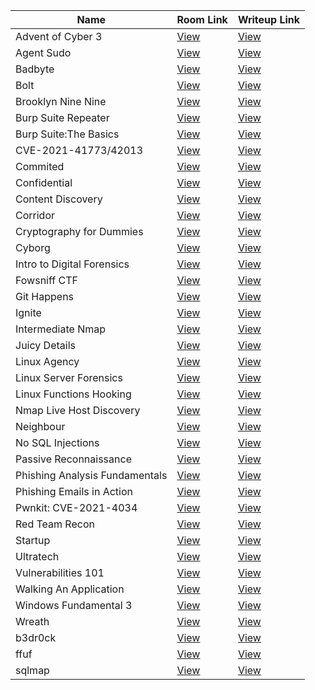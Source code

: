 | Name                           | Room Link                                                  | Writeup Link                                                                                      |
| ------------------------------ | ---------------------------------------------------------- | ------------------------------------------------------------------------------------------------- |
| Advent of Cyber 3              | [View](https://tryhackme.com/room/adventofcyber3)          | [View](https://github.com/vrbait1107/CTF_WRITEUPS/tree/main/TryHackMe/Advent-of-cyber-3)          |
| Agent Sudo                     | [View](https://tryhackme.com/room/agentsudoctf)            | [View](https://github.com/vrbait1107/CTF_WRITEUPS/tree/main/TryHackMe/Agent-Sudo)                 |
| Badbyte                        | [View](https://tryhackme.com/room/badbyte)                 | [View](https://github.com/vrbait1107/CTF_WRITEUPS/tree/main/TryHackMe/Badbyte)                    |
| Bolt                           | [View](https://tryhackme.com/room/bolt)                    | [View](https://github.com/vrbait1107/CTF_WRITEUPS/tree/main/TryHackMe/Bolt)                       |
| Brooklyn Nine Nine             | [View](https://tryhackme.com/room/brooklynninenine)        | [View](https://github.com/vrbait1107/CTF_WRITEUPS/blob/main/TryHackMe/Brooklyn-Nine-Nine)         |
| Burp Suite Repeater            | [View](https://tryhackme.com/room/burpsuiterepeater)       | [View](https://github.com/vrbait1107/CTF_WRITEUPS/blob/main/TryHackMe/Burp-Suite-Repeater)        |
| Burp Suite:The Basics          | [View](https://tryhackme.com/room/burpsuitebasics)         | [View](https://github.com/vrbait1107/CTF_WRITEUPS/blob/main/TryHackMe/Burp-Suite-The-Basics)      |
| CVE-2021-41773/42013           | [View](https://tryhackme.com/room/cve202141773)            | [View](https://github.com/vrbait1107/CTF_WRITEUPS/tree/main/TryHackMe/CVE-2021-41773)             |
| Commited                       | [View](https://tryhackme.com/room/committed)               | [View](https://github.com/vrbait1107/CTF_WRITEUPS/tree/main/TryHackMe/Commited)                   |
| Confidential                   | [View](https://tryhackme.com/room/confidential)            | [View](https://github.com/vrbait1107/CTF_WRITEUPS/tree/main/TryHackMe/Confidential)               |
| Content Discovery              | [View](https://tryhackme.com/room/contentdiscovery)        | [View](https://github.com/vrbait1107/CTF_WRITEUPS/tree/main/TryHackMe/Content-Discovery)          |
| Corridor                       | [View](https://tryhackme.com/room/corridor)                | [View](https://github.com/vrbait1107/CTF_WRITEUPS/tree/main/TryHackMe/Corridor)                   |
| Cryptography for Dummies       | [View](https://tryhackme.com/room/cryptographyfordummies)  | [View](https://github.com/vrbait1107/CTF_WRITEUPS/tree/main/TryHackMe/Cryptography-for-Dummies)   |
| Cyborg                         | [View](https://tryhackme.com/room/cyborgt8)                | [View](https://github.com/vrbait1107/CTF_WRITEUPS/tree/main/TryHackMe/Cyborg)                     |
| Intro to Digital Forensics     | [View](https://tryhackme.com/room/introdigitalforensics)   | [View](https://github.com/vrbait1107/CTF_WRITEUPS/tree/main/TryHackMe/Digital-Forensics)          |
| Fowsniff CTF                   | [View](https://tryhackme.com/room/ctf)                     | [View](https://github.com/vrbait1107/CTF_WRITEUPS/blob/main/TryHackMe/Fowsniff-CTF)               |
| Git Happens                    | [View](https://tryhackme.com/room/githappens)              | [View](https://github.com/vrbait1107/CTF_WRITEUPS/tree/main/TryHackMe/Git-Happens)                |
| Ignite                         | [View](https://tryhackme.com/room/ignite)                  | [View](https://github.com/vrbait1107/CTF_WRITEUPS/tree/main/TryHackMe/Ignite)                     |
| Intermediate Nmap              | [View](https://tryhackme.com/room/intermediatenmap)        | [View](https://github.com/vrbait1107/CTF_WRITEUPS/tree/main/TryHackMe/Intermediate-Nmap)          |
| Juicy Details                  | [View](https://tryhackme.com/room/juicydetails)            | [View](https://github.com/vrbait1107/CTF_WRITEUPS/tree/main/TryHackMe/Juicy-Details)              |
| Linux Agency                   | [View](https://tryhackme.com/room/linuxagency)             | [View](https://github.com/vrbait1107/CTF_WRITEUPS/tree/main/TryHackMe/Linux-Agency)               |
| Linux Server Forensics         | [View](https://tryhackme.com/room/linuxserverforensics)    | [View](https://github.com/vrbait1107/CTF_WRITEUPS/blob/main/TryHackMe/Linux-Forensics/writeup.md) |
| Linux Functions Hooking        | [View](https://tryhackme.com/room/linuxfunctionhooking)    | [View](https://github.com/vrbait1107/CTF_WRITEUPS/tree/main/TryHackMe/Linux-Function-Hooking)     |
| Nmap Live Host Discovery       | [View](https://tryhackme.com/room/nmap01)                  | [View](https://github.com/vrbait1107/CTF_WRITEUPS/tree/main/TryHackMe/NMAP-Live-Host-Discovery)   |
| Neighbour                      | [View](https://tryhackme.com/room/neighbour)               | [View](https://github.com/vrbait1107/CTF_WRITEUPS/tree/main/TryHackMe/Neighbour)                  |
| No SQL Injections              | [View](https://tryhackme.com/room/nosqlinjectiontutorial)  | [View](https://github.com/vrbait1107/CTF_WRITEUPS/tree/main/TryHackMe/Nosql-Injection-Basics)     |
| Passive Reconnaissance         | [View](https://tryhackme.com/room/passiverecon)            | [View](https://github.com/vrbait1107/CTF_WRITEUPS/tree/main/TryHackMe/Passive-Reconnaissance)     |
| Phishing Analysis Fundamentals | [View](https://tryhackme.com/room/phishingemails1tryoe)    | [View](https://github.com/vrbait1107/CTF_WRITEUPS/tree/main/TryHackMe/Phishing-Emails-1)          |
| Phishing Emails in Action      | [View](https://tryhackme.com/room/phishingemails2rytmu)    | [View](https://github.com/vrbait1107/CTF_WRITEUPS/tree/main/TryHackMe/Phishing-Emails-2)          |
| Pwnkit: CVE-2021-4034          | [View](https://tryhackme.com/room/pwnkit)                  | [View](https://github.com/vrbait1107/CTF_WRITEUPS/tree/main/TryHackMe/Pwnkit)                     |
| Red Team Recon                 | [View](https://tryhackme.com/room/redteamrecon)            | [View](https://github.com/vrbait1107/CTF_WRITEUPS/tree/main/TryHackMe/Red-Team-Recon)             |
| Startup                        | [View](https://tryhackme.com/room/startup)                 | [View](https://github.com/vrbait1107/CTF_WRITEUPS/tree/main/TryHackMe/Startup)                    |
| Ultratech                      | [View](https://tryhackme.com/room/ultratech1)              | [View](https://github.com/vrbait1107/CTF_WRITEUPS/tree/main/TryHackMe/UltraTech)                  |
| Vulnerabilities 101            | [View](https://tryhackme.com/room/vulnerabilities101)      | [View](https://github.com/vrbait1107/CTF_WRITEUPS/tree/main/TryHackMe/Vulnerabilities-101)        |
| Walking An Application         | [View](https://tryhackme.com/room/walkinganapplication)    | [View](https://github.com/vrbait1107/CTF_WRITEUPS/tree/main/TryHackMe/Walking-An-Application)     |
| Windows Fundamental 3          | [View](https://tryhackme.com/room/windowsfundamentals3xzx) | [View](https://github.com/vrbait1107/CTF_WRITEUPS/tree/main/TryHackMe/Windows-Fundamental-3)      |
| Wreath                         | [View](https://tryhackme.com/room/wreath)                  | [View](https://github.com/vrbait1107/CTF_WRITEUPS/tree/main/TryHackMe/Wreath)                     |
| b3dr0ck                        | [View](https://tryhackme.com/room/b3dr0ck)                 | [View](https://github.com/vrbait1107/CTF_WRITEUPS/tree/main/TryHackMe/b3dr0ck)                    |
| ffuf                           | [View](https://tryhackme.com/room/ffuf)                    | [View](https://github.com/vrbait1107/CTF_WRITEUPS/tree/main/TryHackMe/ffuf)                       |
| sqlmap                         | [View](https://tryhackme.com/room/sqlmap)                  | [View](https://github.com/vrbait1107/CTF_WRITEUPS/tree/main/TryHackMe/sqlmap)                     |
